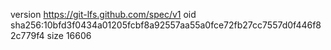 version https://git-lfs.github.com/spec/v1
oid sha256:10bfd3f0434a01205fcbf8a92557aa55a0fce72fb27cc7557d0f446f82c779f4
size 16606
